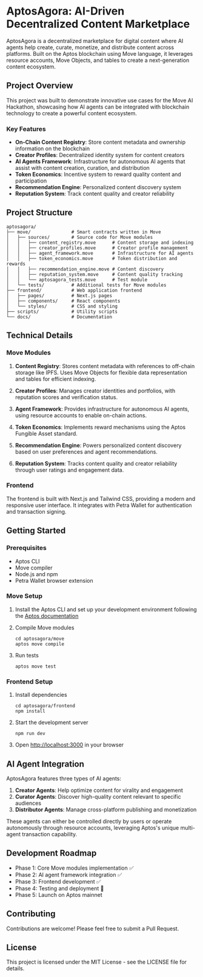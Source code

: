 # AptosAgora: AI-Driven Decentralized Content Marketplace

AptosAgora is a decentralized marketplace for digital content where AI agents help create, curate, monetize, and distribute content across platforms. Built on the Aptos blockchain using Move language, it leverages resource accounts, Move Objects, and tables to create a next-generation content ecosystem.

## Project Overview

This project was built to demonstrate innovative use cases for the Move AI Hackathon, showcasing how AI agents can be integrated with blockchain technology to create a powerful content ecosystem.

### Key Features

- **On-Chain Content Registry**: Store content metadata and ownership information on the blockchain
- **Creator Profiles**: Decentralized identity system for content creators
- **AI Agents Framework**: Infrastructure for autonomous AI agents that assist with content creation, curation, and distribution
- **Token Economics**: Incentive system to reward quality content and participation
- **Recommendation Engine**: Personalized content discovery system
- **Reputation System**: Track content quality and creator reliability

## Project Structure

```
aptosagora/
├── move/               # Smart contracts written in Move
│   ├── sources/        # Source code for Move modules
│   │   ├── content_registry.move      # Content storage and indexing
│   │   ├── creator_profiles.move      # Creator profile management
│   │   ├── agent_framework.move       # Infrastructure for AI agents
│   │   ├── token_economics.move       # Token distribution and rewards
│   │   ├── recommendation_engine.move # Content discovery
│   │   ├── reputation_system.move     # Content quality tracking 
│   │   └── aptosagora_tests.move      # Test module
│   └── tests/          # Additional tests for Move modules
├── frontend/           # Web application frontend
│   ├── pages/          # Next.js pages
│   ├── components/     # React components
│   └── styles/         # CSS and styling
├── scripts/            # Utility scripts
└── docs/               # Documentation
```

## Technical Details

### Move Modules

1. **Content Registry**: Stores content metadata with references to off-chain storage like IPFS. Uses Move Objects for flexible data representation and tables for efficient indexing.

2. **Creator Profiles**: Manages creator identities and portfolios, with reputation scores and verification status.

3. **Agent Framework**: Provides infrastructure for autonomous AI agents, using resource accounts to enable on-chain actions.

4. **Token Economics**: Implements reward mechanisms using the Aptos Fungible Asset standard.

5. **Recommendation Engine**: Powers personalized content discovery based on user preferences and agent recommendations.

6. **Reputation System**: Tracks content quality and creator reliability through user ratings and engagement data.

### Frontend

The frontend is built with Next.js and Tailwind CSS, providing a modern and responsive user interface. It integrates with Petra Wallet for authentication and transaction signing.

## Getting Started

### Prerequisites

- Aptos CLI
- Move compiler
- Node.js and npm
- Petra Wallet browser extension

### Move Setup

1. Install the Aptos CLI and set up your development environment following the [Aptos documentation](https://aptos.dev/tools/aptos-cli/)

2. Compile Move modules
   ```
   cd aptosagora/move
   aptos move compile
   ```

3. Run tests
   ```
   aptos move test
   ```

### Frontend Setup

1. Install dependencies
   ```
   cd aptosagora/frontend
   npm install
   ```

2. Start the development server
   ```
   npm run dev
   ```

3. Open [http://localhost:3000](http://localhost:3000) in your browser

## AI Agent Integration

AptosAgora features three types of AI agents:

1. **Creator Agents**: Help optimize content for virality and engagement
2. **Curator Agents**: Discover high-quality content relevant to specific audiences
3. **Distributor Agents**: Manage cross-platform publishing and monetization

These agents can either be controlled directly by users or operate autonomously through resource accounts, leveraging Aptos's unique multi-agent transaction capability.

## Development Roadmap

- Phase 1: Core Move modules implementation ✅
- Phase 2: AI agent framework integration ✅
- Phase 3: Frontend development ✅
- Phase 4: Testing and deployment 🔄
- Phase 5: Launch on Aptos mainnet

## Contributing

Contributions are welcome! Please feel free to submit a Pull Request.

## License

This project is licensed under the MIT License - see the LICENSE file for details.
